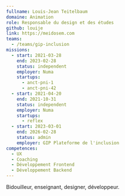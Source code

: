 ```yaml
---
fullname: Louis-Jean Teitelbaum
domaine: Animation
role: Responsable du design et des études
github: louije
link: https://meidosem.com
teams:
  - /teams/gip-inclusion
missions:
  - start: 2021-03-28
    end: 2023-02-28
    status: independent
    employer: Numa
    startups:
      - anct-pni-1
      - anct-pni-42
  - start: 2021-04-20
    end: 2021-10-31
    status: independent
    employer: Numa
    startups:
      - reflex
  - start: 2023-03-01
    end: 2026-02-28
    status: admin
    employer: GIP Plateforme de l'inclusion
competences:
  - UX
  - Coaching
  - Développement Frontend
  - Développement Backend
---
```

Bidouilleur, enseignant, designer, développeur.
